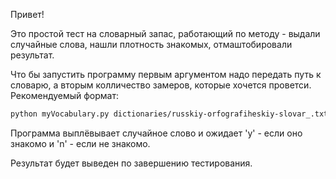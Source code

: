 Привет!

Это простой тест на словарный запас, работающий по методу - выдали случайные слова, нашли плотность знакомых, отмаштобировали результат.

Что бы запустить программу первым аргументом надо передать путь к словарю, а вторым колличество замеров, которые хочется проветси. Рекомендуемый формат:

```sh
python myVocabulary.py dictionaries/russkiy-orfografiheskiy-slovar_.txt 100
```

Программа выплёвывает случайное слово и ожидает 'y' - если оно знакомо и 'n' - если не знакомо.

Результат будет выведен по завершению тестирования.
